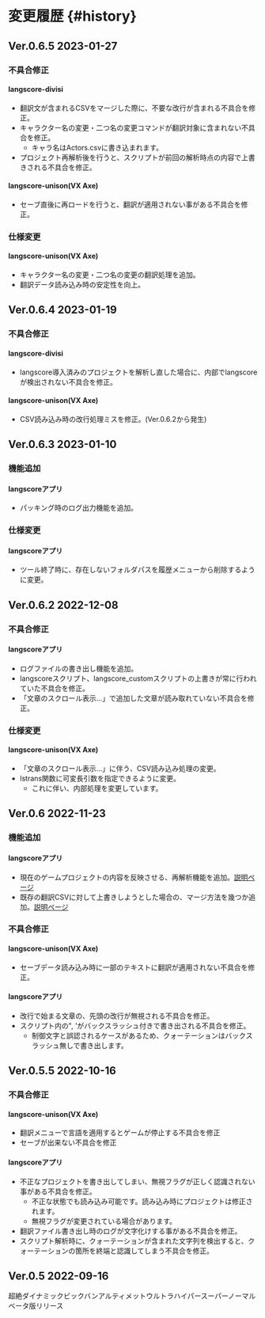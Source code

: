 # 変更履歴 {#history}

## Ver.0.6.5 2023-01-27

### 不具合修正

#### langscore-divisi

* 翻訳文が含まれるCSVをマージした際に、不要な改行が含まれる不具合を修正。
* キャラクター名の変更・二つ名の変更コマンドが翻訳対象に含まれない不具合を修正。
  * キャラ名はActors.csvに書き込まれます。
* プロジェクト再解析後を行うと、スクリプトが前回の解析時点の内容で上書きされる不具合を修正。

#### langscore-unison(VX Axe)

* セーブ直後に再ロードを行うと、翻訳が適用されない事がある不具合を修正。

### 仕様変更

#### langscore-unison(VX Axe)

* キャラクター名の変更・二つ名の変更の翻訳処理を追加。
* 翻訳データ読み込み時の安定性を向上。


## Ver.0.6.4 2023-01-19

### 不具合修正

#### langscore-divisi

* langscore導入済みのプロジェクトを解析し直した場合に、内部でlangscoreが検出されない不具合を修正。

#### langscore-unison(VX Axe)

* CSV読み込み時の改行処理ミスを修正。(Ver.0.6.2から発生)


## Ver.0.6.3 2023-01-10

### 機能追加

#### langscoreアプリ

* パッキング時のログ出力機能を追加。

### 仕様変更

#### langscoreアプリ

* ツール終了時に、存在しないフォルダパスを履歴メニューから削除するように変更。

## Ver.0.6.2 2022-12-08

### 不具合修正

#### langscoreアプリ

* ログファイルの書き出し機能を追加。
* langscoreスクリプト、langscore_customスクリプトの上書きが常に行われていた不具合を修正。
* 「文章のスクロール表示...」で追加した文章が読み取れていない不具合を修正。

### 仕様変更

#### langscore-unison(VX Axe)

* 「文章のスクロール表示...」に伴う、CSV読み込み処理の変更。
* lstrans関数に可変長引数を指定できるように変更。
  - これに伴い、内部処理を変更しています。

## Ver.0.6 2022-11-23

### 機能追加

#### langscoreアプリ

* 現在のゲームプロジェクトの内容を反映させる、再解析機能を追加。[説明ページ](#usage_advance_tool)
* 既存の翻訳CSVに対して上書きしようとした場合の、マージ方法を幾つか追加。[説明ページ](#usage_advance_tool)

### 不具合修正

#### langscore-unison(VX Axe)

* セーブデータ読み込み時に一部のテキストに翻訳が適用されない不具合を修正。

#### langscoreアプリ

* 改行で始まる文章の、先頭の改行が無視される不具合を修正。
* スクリプト内の\", \'がバックスラッシュ付きで書き出される不具合を修正。
  * 制御文字と誤認されるケースがあるため、クォーテーションはバックスラッシュ無しで書き出します。

## Ver.0.5.5 2022-10-16

### 不具合修正

#### langscore-unison(VX Axe)

* 翻訳メニューで言語を適用するとゲームが停止する不具合を修正
* セーブが出来ない不具合を修正

#### langscoreアプリ

* 不正なプロジェクトを書き出してしまい、無視フラグが正しく認識されない事がある不具合を修正。
  * 不正な状態でも読み込み可能です。読み込み時にプロジェクトは修正されます。
  * 無視フラグが変更されている場合があります。
* 翻訳ファイル書き出し時のログが文字化けする事がある不具合を修正。
* スクリプト解析時に、クォーテーションが含まれた文字列を検出すると、クォーテーションの箇所を終端と認識してしまう不具合を修正。

## Ver.0.5 2022-09-16

超絶ダイナミックビックバンアルティメットウルトラハイパースーパーノーマルベータ版リリース